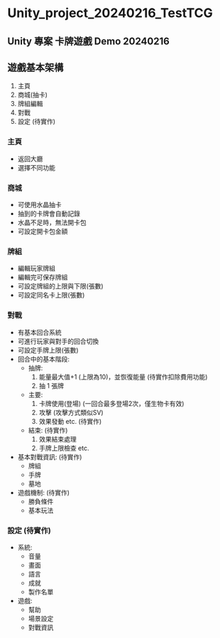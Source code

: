 # Unity_project_20240216_TestTCG

## Unity 專案 卡牌遊戲 Demo 20240216

## 遊戲基本架構
1.  主頁
2.  商城(抽卡)
3.  牌組編輯
4.  對戰
5.  設定 (待實作)

### 主頁

- 返回大廳
- 選擇不同功能

### 商城

- 可使用水晶抽卡
- 抽到的卡牌會自動記錄
- 水晶不足時，無法開卡包
- 可設定開卡包金額

### 牌組

- 編輯玩家牌組
- 編輯完可保存牌組
- 可設定牌組的上限與下限(張數)
- 可設定同名卡上限(張數)

### 對戰

- 有基本回合系統
- 可進行玩家與對手的回合切換
- 可設定手牌上限(張數)
- 回合中的基本階段:
  - 抽牌:
    1. 能量最大值+1 (上限為10)，並恢復能量 (待實作扣除費用功能)
    2. 抽 1 張牌
  - 主要:
    1. 卡牌使用(登場) (一回合最多登場2次，僅生物卡有效)
    2. 攻擊 (攻擊方式類似SV)
    3. 效果發動 etc. (待實作)
  - 結束: (待實作)
    1. 效果結束處理
    2. 手牌上限檢查 etc.
- 基本對戰資訊: (待實作)
  - 牌組
  - 手牌
  - 墓地
- 遊戲機制: (待實作)
  - 勝負條件
  - 基本玩法

### 設定 (待實作)

- 系統:
  - 音量
  - 畫面
  - 語言
  - 成就
  - 製作名單
- 遊戲:
  - 幫助
  - 場景設定
  - 對戰資訊
